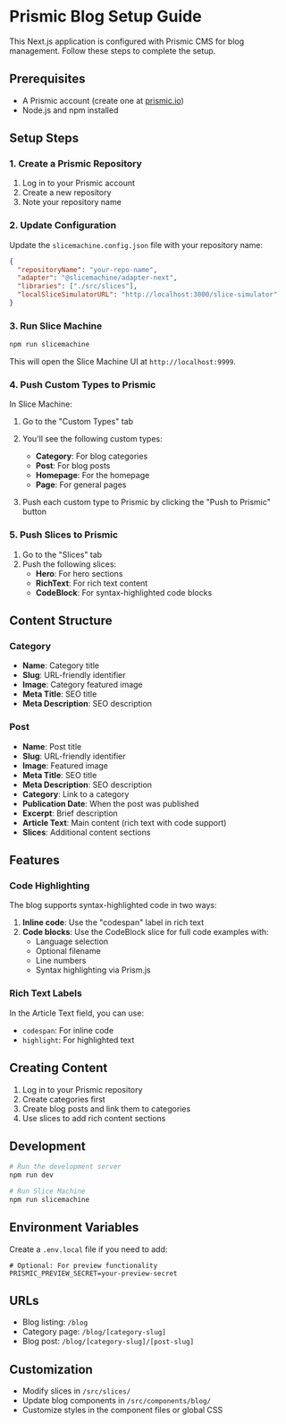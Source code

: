 # Prismic Blog Setup Guide

This Next.js application is configured with Prismic CMS for blog management. Follow these steps to complete the setup.

## Prerequisites

- A Prismic account (create one at [prismic.io](https://prismic.io))
- Node.js and npm installed

## Setup Steps

### 1. Create a Prismic Repository

1. Log in to your Prismic account
2. Create a new repository
3. Note your repository name

### 2. Update Configuration

Update the `slicemachine.config.json` file with your repository name:

```json
{
  "repositoryName": "your-repo-name",
  "adapter": "@slicemachine/adapter-next",
  "libraries": ["./src/slices"],
  "localSliceSimulatorURL": "http://localhost:3000/slice-simulator"
}
```

### 3. Run Slice Machine

```bash
npm run slicemachine
```

This will open the Slice Machine UI at `http://localhost:9999`.

### 4. Push Custom Types to Prismic

In Slice Machine:

1. Go to the "Custom Types" tab
2. You'll see the following custom types:
   - **Category**: For blog categories
   - **Post**: For blog posts
   - **Homepage**: For the homepage
   - **Page**: For general pages

3. Push each custom type to Prismic by clicking the "Push to Prismic" button

### 5. Push Slices to Prismic

1. Go to the "Slices" tab
2. Push the following slices:
   - **Hero**: For hero sections
   - **RichText**: For rich text content
   - **CodeBlock**: For syntax-highlighted code blocks

## Content Structure

### Category
- **Name**: Category title
- **Slug**: URL-friendly identifier
- **Image**: Category featured image
- **Meta Title**: SEO title
- **Meta Description**: SEO description

### Post
- **Name**: Post title
- **Slug**: URL-friendly identifier
- **Image**: Featured image
- **Meta Title**: SEO title
- **Meta Description**: SEO description
- **Category**: Link to a category
- **Publication Date**: When the post was published
- **Excerpt**: Brief description
- **Article Text**: Main content (rich text with code support)
- **Slices**: Additional content sections

## Features

### Code Highlighting

The blog supports syntax-highlighted code in two ways:

1. **Inline code**: Use the "codespan" label in rich text
2. **Code blocks**: Use the CodeBlock slice for full code examples with:
   - Language selection
   - Optional filename
   - Line numbers
   - Syntax highlighting via Prism.js

### Rich Text Labels

In the Article Text field, you can use:
- `codespan`: For inline code
- `highlight`: For highlighted text

## Creating Content

1. Log in to your Prismic repository
2. Create categories first
3. Create blog posts and link them to categories
4. Use slices to add rich content sections

## Development

```bash
# Run the development server
npm run dev

# Run Slice Machine
npm run slicemachine
```

## Environment Variables

Create a `.env.local` file if you need to add:

```env
# Optional: For preview functionality
PRISMIC_PREVIEW_SECRET=your-preview-secret
```

## URLs

- Blog listing: `/blog`
- Category page: `/blog/[category-slug]`
- Blog post: `/blog/[category-slug]/[post-slug]`

## Customization

- Modify slices in `/src/slices/`
- Update blog components in `/src/components/blog/`
- Customize styles in the component files or global CSS